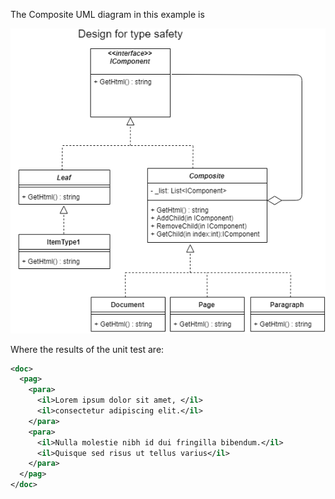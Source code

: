 The Composite UML diagram in this example is

<img src="../images/Composite.png">

Where the results of the unit test are: 

```xml
<doc>
  <pag>
    <para>
      <il>Lorem ipsum dolor sit amet, </il>
      <il>consectetur adipiscing elit.</il>
    </para>
    <para>
      <il>Nulla molestie nibh id dui fringilla bibendum.</il>
      <il>Quisque sed risus ut tellus varius</il>
    </para>
  </pag>
</doc>
```
